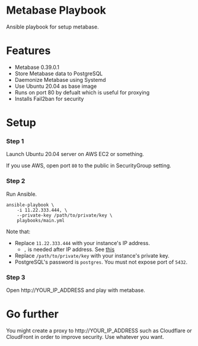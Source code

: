 # Metabase Playbook

Ansible playbook for setup metabase.

# Features

- Metabase 0.39.0.1
- Store Metabase data to PostgreSQL
- Daemonize Metabase using Systemd
- Use Ubuntu 20.04 as base image
- Runs on port 80 by defualt which is useful for proxying
- Installs Fail2ban for security

# Setup

### Step 1

Launch Ubuntu 20.04 server on AWS EC2 or something.

If you use AWS, open port `80` to the public in SecurityGroup setting.

### Step 2

Run Ansible.

```
ansible-playbook \
    -i 11.22.333.444, \
    --private-key /path/to/private/key \
    playbooks/main.yml
```

Note that:

- Replace `11.22.333.444` with your instance's IP address.
  - `,` is needed after IP address. See [this](https://stackoverflow.com/questions/17188147/how-to-run-ansible-without-specifying-the-inventory-but-the-host-directly)
- Replace `/path/to/private/key` with your instance's private key.
- PostgreSQL's password is `postgres`. You must not expose port of `5432`.

### Step 3

Open http://YOUR_IP_ADDRESS and play with metabase.

# Go further

You might create a proxy to http://YOUR_IP_ADDRESS such as Cloudflare or CloudFront in order to improve security. Use whatever you want.
